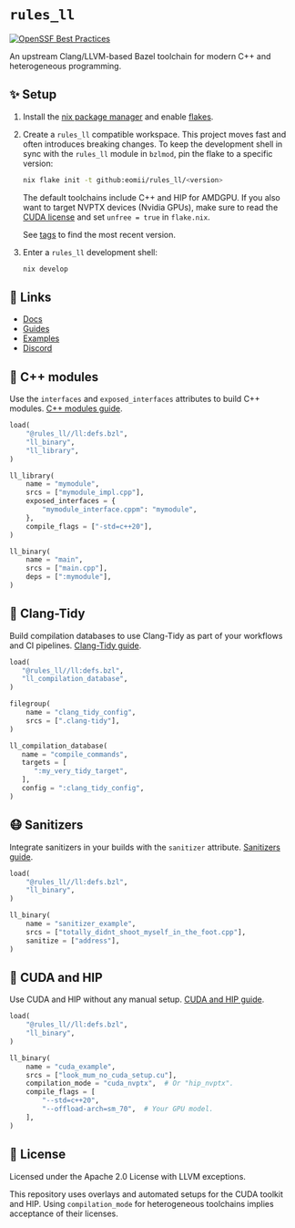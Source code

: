 # `rules_ll`

[![OpenSSF Best Practices](https://bestpractices.coreinfrastructure.org/projects/6822/badge)](https://bestpractices.coreinfrastructure.org/projects/6822)

An upstream Clang/LLVM-based Bazel toolchain for modern C++ and heterogeneous
programming.

## ✨ Setup

1. Install the [nix package manager](https://nixos.org/download.html) and enable
   [flakes](https://nixos.wiki/wiki/Flakes).

2. Create a `rules_ll` compatible workspace. This project moves fast and often
   introduces breaking changes. To keep the development shell in sync with the
   `rules_ll` module in `bzlmod`, pin the flake to a specific version:

    ```bash
    nix flake init -t github:eomii/rules_ll/<version>
    ```

    The default toolchains include C++ and HIP for AMDGPU. If you also want to
    target NVPTX devices (Nvidia GPUs), make sure to read the [CUDA license](https://docs.nvidia.com/cuda/eula/index.html)
    and set `unfree = true` in `flake.nix`.

    See [tags](https://github.com/eomii/rules_ll/tags) to find the most recent
    version.

3. Enter a `rules_ll` development shell:

    ```bash
    nix develop
    ```

## 🔗 Links

- [Docs](https://ll.eomii.org)
- [Guides](https://ll.eomii.org/guides)
- [Examples](https://github.com/eomii/rules_ll/tree/main/examples)
- [Discord](https://discord.gg/Ax67899n4y)

## 🚀 C++ modules

Use the `interfaces` and `exposed_interfaces` attributes to build C++ modules.
[C++ modules guide](https://ll.eomii.org/guides/modules).

```python
load(
    "@rules_ll//ll:defs.bzl",
    "ll_binary",
    "ll_library",
)

ll_library(
    name = "mymodule",
    srcs = ["mymodule_impl.cpp"],
    exposed_interfaces = {
        "mymodule_interface.cppm": "mymodule",
    },
    compile_flags = ["-std=c++20"],
)

ll_binary(
    name = "main",
    srcs = ["main.cpp"],
    deps = [":mymodule"],
)
```

## 🧹 Clang-Tidy

Build compilation databases to use Clang-Tidy as part of your workflows and CI
pipelines. [Clang-Tidy guide](https://ll.eomii.org/guides/clang_tidy).

```python
load(
   "@rules_ll//ll:defs.bzl",
   "ll_compilation_database",
)

filegroup(
    name = "clang_tidy_config",
    srcs = [".clang-tidy"],
)

ll_compilation_database(
   name = "compile_commands",
   targets = [
      ":my_very_tidy_target",
   ],
   config = ":clang_tidy_config",
)
```

## 😷 Sanitizers

Integrate sanitizers in your builds with the `sanitizer` attribute.
[Sanitizers guide](https://ll.eomii.org/guides/sanitizers).

```python
load(
    "@rules_ll//ll:defs.bzl",
    "ll_binary",
)

ll_binary(
    name = "sanitizer_example",
    srcs = ["totally_didnt_shoot_myself_in_the_foot.cpp"],
    sanitize = ["address"],
)
```

## 🧮 CUDA and HIP

Use CUDA and HIP without any manual setup. [CUDA and HIP guide](https://ll.eomii.org/guides/cuda_and_hip).

```python
load(
    "@rules_ll//ll:defs.bzl",
    "ll_binary",
)

ll_binary(
    name = "cuda_example",
    srcs = ["look_mum_no_cuda_setup.cu"],
    compilation_mode = "cuda_nvptx",  # Or "hip_nvptx".
    compile_flags = [
        "--std=c++20",
        "--offload-arch=sm_70",  # Your GPU model.
    ],
)
```

## 📜 License

Licensed under the Apache 2.0 License with LLVM exceptions.

This repository uses overlays and automated setups for the CUDA toolkit and HIP.
Using `compilation_mode` for heterogeneous toolchains implies acceptance of
their licenses.

